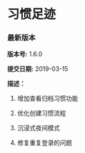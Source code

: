 # 习惯足迹

### 最新版本

**版本号:**  1.6.0

**提交日期:**    2019-03-15

**描述：**

1. 增加查看归档习惯功能

2. 优化创建习惯流程

3. 沉浸式夜间模式

4. 修复重复登录的问题

